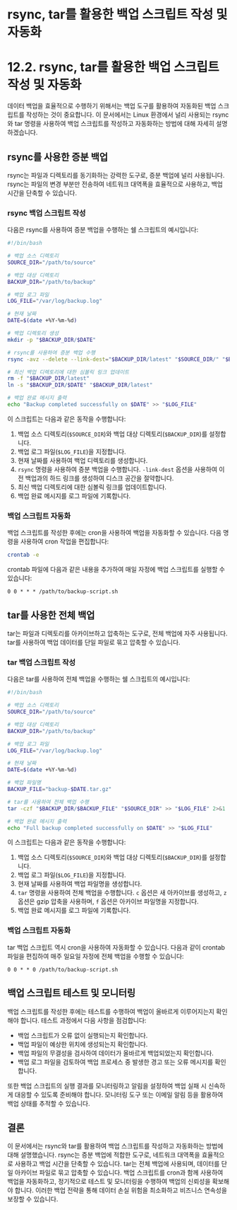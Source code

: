 # rsync, tar를 활용한 백업 스크립트 작성 및 자동화

# 12.2. rsync, tar를 활용한 백업 스크립트 작성 및 자동화

데이터 백업을 효율적으로 수행하기 위해서는 백업 도구를 활용하여 자동화된 백업 스크립트를 작성하는 것이 중요합니다. 이 문서에서는 Linux 환경에서 널리 사용되는 rsync와 tar 명령을 사용하여 백업 스크립트를 작성하고 자동화하는 방법에 대해 자세히 설명하겠습니다.

## rsync를 사용한 증분 백업

rsync는 파일과 디렉토리를 동기화하는 강력한 도구로, 증분 백업에 널리 사용됩니다. rsync는 파일의 변경 부분만 전송하여 네트워크 대역폭을 효율적으로 사용하고, 백업 시간을 단축할 수 있습니다.

### rsync 백업 스크립트 작성

다음은 rsync를 사용하여 증분 백업을 수행하는 쉘 스크립트의 예시입니다:

```bash
#!/bin/bash

# 백업 소스 디렉토리
SOURCE_DIR="/path/to/source"

# 백업 대상 디렉토리
BACKUP_DIR="/path/to/backup"

# 백업 로그 파일
LOG_FILE="/var/log/backup.log"

# 현재 날짜
DATE=$(date +%Y-%m-%d)

# 백업 디렉토리 생성
mkdir -p "$BACKUP_DIR/$DATE"

# rsync를 사용하여 증분 백업 수행
rsync -avz --delete --link-dest="$BACKUP_DIR/latest" "$SOURCE_DIR/" "$BACKUP_DIR/$DATE" >> "$LOG_FILE" 2>&1

# 최신 백업 디렉토리에 대한 심볼릭 링크 업데이트
rm -f "$BACKUP_DIR/latest"
ln -s "$BACKUP_DIR/$DATE" "$BACKUP_DIR/latest"

# 백업 완료 메시지 출력
echo "Backup completed successfully on $DATE" >> "$LOG_FILE"

```

이 스크립트는 다음과 같은 동작을 수행합니다:

1. 백업 소스 디렉토리(`$SOURCE_DIR`)와 백업 대상 디렉토리(`$BACKUP_DIR`)를 설정합니다.
2. 백업 로그 파일(`$LOG_FILE`)을 지정합니다.
3. 현재 날짜를 사용하여 백업 디렉토리를 생성합니다.
4. `rsync` 명령을 사용하여 증분 백업을 수행합니다. `-link-dest` 옵션을 사용하여 이전 백업과의 하드 링크를 생성하여 디스크 공간을 절약합니다.
5. 최신 백업 디렉토리에 대한 심볼릭 링크를 업데이트합니다.
6. 백업 완료 메시지를 로그 파일에 기록합니다.

### 백업 스크립트 자동화

백업 스크립트를 작성한 후에는 cron을 사용하여 백업을 자동화할 수 있습니다. 다음 명령을 사용하여 cron 작업을 편집합니다:

```bash
crontab -e

```

crontab 파일에 다음과 같은 내용을 추가하여 매일 자정에 백업 스크립트를 실행할 수 있습니다:

```
0 0 * * * /path/to/backup-script.sh

```

## tar를 사용한 전체 백업

tar는 파일과 디렉토리를 아카이브하고 압축하는 도구로, 전체 백업에 자주 사용됩니다. tar를 사용하여 백업 데이터를 단일 파일로 묶고 압축할 수 있습니다.

### tar 백업 스크립트 작성

다음은 tar를 사용하여 전체 백업을 수행하는 쉘 스크립트의 예시입니다:

```bash
#!/bin/bash

# 백업 소스 디렉토리
SOURCE_DIR="/path/to/source"

# 백업 대상 디렉토리
BACKUP_DIR="/path/to/backup"

# 백업 로그 파일
LOG_FILE="/var/log/backup.log"

# 현재 날짜
DATE=$(date +%Y-%m-%d)

# 백업 파일명
BACKUP_FILE="backup-$DATE.tar.gz"

# tar를 사용하여 전체 백업 수행
tar -czf "$BACKUP_DIR/$BACKUP_FILE" "$SOURCE_DIR" >> "$LOG_FILE" 2>&1

# 백업 완료 메시지 출력
echo "Full backup completed successfully on $DATE" >> "$LOG_FILE"

```

이 스크립트는 다음과 같은 동작을 수행합니다:

1. 백업 소스 디렉토리(`$SOURCE_DIR`)와 백업 대상 디렉토리(`$BACKUP_DIR`)를 설정합니다.
2. 백업 로그 파일(`$LOG_FILE`)을 지정합니다.
3. 현재 날짜를 사용하여 백업 파일명을 생성합니다.
4. `tar` 명령을 사용하여 전체 백업을 수행합니다. `c` 옵션은 새 아카이브를 생성하고, `z` 옵션은 gzip 압축을 사용하며, `f` 옵션은 아카이브 파일명을 지정합니다.
5. 백업 완료 메시지를 로그 파일에 기록합니다.

### 백업 스크립트 자동화

tar 백업 스크립트 역시 cron을 사용하여 자동화할 수 있습니다. 다음과 같이 crontab 파일을 편집하여 매주 일요일 자정에 전체 백업을 수행할 수 있습니다:

```
0 0 * * 0 /path/to/backup-script.sh

```

## 백업 스크립트 테스트 및 모니터링

백업 스크립트를 작성한 후에는 테스트를 수행하여 백업이 올바르게 이루어지는지 확인해야 합니다. 테스트 과정에서 다음 사항을 점검합니다:

- 백업 스크립트가 오류 없이 실행되는지 확인합니다.
- 백업 파일이 예상한 위치에 생성되는지 확인합니다.
- 백업 파일의 무결성을 검사하여 데이터가 올바르게 백업되었는지 확인합니다.
- 백업 로그 파일을 검토하여 백업 프로세스 중 발생한 경고 또는 오류 메시지를 확인합니다.

또한 백업 스크립트의 실행 결과를 모니터링하고 알림을 설정하여 백업 실패 시 신속하게 대응할 수 있도록 준비해야 합니다. 모니터링 도구 또는 이메일 알림 등을 활용하여 백업 상태를 추적할 수 있습니다.

## 결론

이 문서에서는 rsync와 tar를 활용하여 백업 스크립트를 작성하고 자동화하는 방법에 대해 설명했습니다. rsync는 증분 백업에 적합한 도구로, 네트워크 대역폭을 효율적으로 사용하고 백업 시간을 단축할 수 있습니다. tar는 전체 백업에 사용되며, 데이터를 단일 아카이브 파일로 묶고 압축할 수 있습니다. 백업 스크립트를 cron과 함께 사용하여 백업을 자동화하고, 정기적으로 테스트 및 모니터링을 수행하여 백업의 신뢰성을 확보해야 합니다. 이러한 백업 전략을 통해 데이터 손실 위험을 최소화하고 비즈니스 연속성을 보장할 수 있습니다.